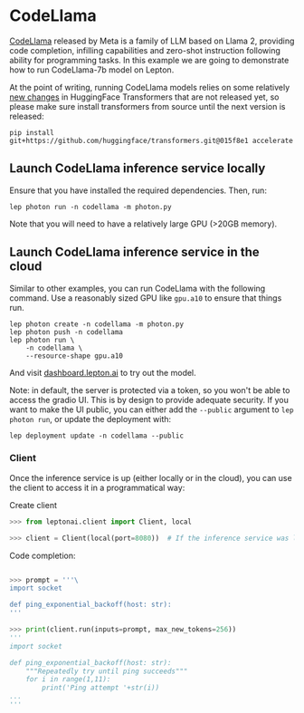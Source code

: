 # CodeLlama

[CodeLlama](https://ai.meta.com/research/publications/code-llama-open-foundation-models-for-code/) released by Meta is a family of LLM based on Llama 2, providing code completion, infilling capabilities and zero-shot instruction following ability for programming tasks. In this example we are going to demonstrate how to run CodeLlama-7b model on Lepton.

At the point of writing, running CodeLlama models relies on some relatively [new changes](https://github.com/huggingface/transformers/pull/25740) in HuggingFace Transformers that are not released yet, so please make sure install transformers from source until the next version is released:

`pip install git+https://github.com/huggingface/transformers.git@015f8e1 accelerate`

## Launch CodeLlama inference service locally

Ensure that you have installed the required dependencies. Then, run:
```shell
lep photon run -n codellama -m photon.py
```
Note that you will need to have a relatively large GPU (>20GB memory).

## Launch CodeLlama inference service in the cloud

Similar to other examples, you can run CodeLlama with the following command. Use a reasonably sized GPU like `gpu.a10` to ensure that things run.

```shell
lep photon create -n codellama -m photon.py
lep photon push -n codellama
lep photon run \
    -n codellama \
    --resource-shape gpu.a10
```

And visit [dashboard.lepton.ai](https://dashboard.lepton.ai/) to try out the model.

Note: in default, the server is protected via a token, so you won't be able to access the gradio UI. This is by design to provide adequate security. If you want to make the UI public, you can either add the `--public` argument to `lep photon run`, or update the deployment with:

```shell
lep deployment update -n codellama --public
```

### Client

Once the inference service is up (either locally or in the cloud), you can use the client to access it in a programmatical way:

Create client
```python
>>> from leptonai.client import Client, local

>>> client = Client(local(port=8080))  # If the inference service was launched in the cloud, change the parameters to create the client, see https://github.com/leptonai/examples#using-clients
```

Code completion:
```python

>>> prompt = '''\
import socket

def ping_exponential_backoff(host: str):
'''

>>> print(client.run(inputs=prompt, max_new_tokens=256))
'''
import socket

def ping_exponential_backoff(host: str):
    """Repeatedly try until ping succeeds"""
    for i in range(1,11):
        print('Ping attempt '+str(i))
...
'''
```
